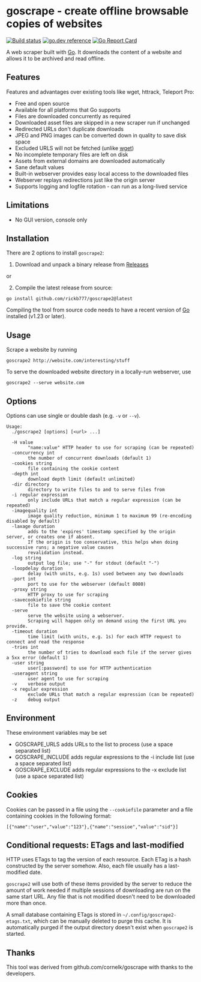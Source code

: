 # goscrape - create offline browsable copies of websites

[![Build status](https://github.com/rickb777/goscrape2/actions/workflows/go.yaml/badge.svg?branch=main)](https://github.com/rickb777/goscrape2/actions)
[![go.dev reference](https://img.shields.io/badge/go.dev-reference-007d9c?logo=go&logoColor=white&style=flat-square)](https://pkg.go.dev/github.com/rickb777/goscrape2)
[![Go Report Card](https://goreportcard.com/badge/github.com/rickb777/goscrape2)](https://goreportcard.com/report/github.com/rickb777/goscrape2)

A web scraper built with [Go](https://go.dev/). It downloads the content of a website and allows it to be archived and
read offline.

## Features

Features and advantages over existing tools like wget, httrack, Teleport Pro:

* Free and open source
* Available for all platforms that Go supports
* Files are downloaded concurrently as required
* Downloaded asset files are skipped in a new scraper run if unchanged
* Redirected URLs don't duplicate downloads
* JPEG and PNG images can be converted down in quality to save disk space
* Excluded URLS will not be fetched (unlike [wget](https://savannah.gnu.org/bugs/?20808))
* No incomplete temporary files are left on disk
* Assets from external domains are downloaded automatically
* Sane default values
* Built-in webserver provides easy local access to the downloaded files
* Webserver replays redirections just like the origin server
* Supports logging and logfile rotation - can run as a long-lived service

## Limitations

* No GUI version, console only

## Installation

There are 2 options to install `goscrape2`:

1. Download and unpack a binary release from [Releases](https://github.com/rickb777/goscrape2/releases)

or

2. Compile the latest release from source:

```
go install github.com/rickb777/goscrape2@latest
```

Compiling the tool from source code needs to have a recent version of [Go](https://go.dev/) installed (v1.23 or later).

## Usage

Scrape a website by running

```
goscrape2 http://website.com/interesting/stuff
```

To serve the downloaded website directory in a locally-run webserver, use

```
goscrape2 --serve website.com
```

## Options

Options can use single or double dash (e.g. `-v` or `--v`).

```
Usage:
  ./goscrape2 [options] [<url> ...]

  -H value
    	"name:value" HTTP header to use for scraping (can be repeated)
  -concurrency int
    	the number of concurrent downloads (default 1)
  -cookies string
    	file containing the cookie content
  -depth int
    	download depth limit (default unlimited)
  -dir directory
    	directory to write files to and to serve files from
  -i regular expression
    	only include URLs that match a regular expression (can be repeated)
  -imagequality int
    	image quality reduction, minimum 1 to maximum 99 (re-encoding disabled by default)
  -laxage duration
    	adds to the 'expires' timestamp specified by the origin server, or creates one if absent.
    	If the origin is too conservative, this helps when doing successive runs; a negative value causes
    	revalidation instead.
  -log string
    	output log file; use "-" for stdout (default "-")
  -loopdelay duration
    	delay (with units, e.g. 1s) used between any two downloads
  -port int
    	port to use for the webserver (default 8080)
  -proxy string
    	HTTP proxy to use for scraping
  -savecookiefile string
    	file to save the cookie content
  -serve
    	serve the website using a webserver.
    	Scraping will happen only on demand using the first URL you provide.
  -timeout duration
    	time limit (with units, e.g. 1s) for each HTTP request to connect and read the response
  -tries int
    	the number of tries to download each file if the server gives a 5xx error (default 1)
  -user string
    	user[:password] to use for HTTP authentication
  -useragent string
    	user agent to use for scraping
  -v	verbose output
  -x regular expression
    	exclude URLs that match a regular expression (can be repeated)
  -z	debug output

```

## Environment

These environment variables may be set

* GOSCRAPE_URLS adds URLs to the list to process (use a space separated list)
* GOSCRAPE_INCLUDE adds regular expressions to the -i include list (use a space separated list)
* GOSCRAPE_EXCLUDE adds regular expressions to the -x exclude list (use a space separated list)

## Cookies

Cookies can be passed in a file using the `--cookiefile` parameter and a file containing
cookies in the following format:

```
[{"name":"user","value":"123"},{"name":"sessioe","value":"sid"}]
```

## Conditional requests: ETags and last-modified

HTTP uses ETags to tag the version of each resource. Each ETag is a hash constructed by
the server somehow. Also, each file usually has a last-modified date.

`goscrape2` will use both of these items provided by the server to reduce the amount of
work needed if multiple sessions of downloading are run on the same start URL. Any file
that is not modified doesn't need to be downloaded more than once.

A small database containing ETags is stored in `~/.config/goscrape2-etags.txt`, which can
be manually deleted to purge this cache. It is automatically purged if the output directory
doesn't exist when `goscrape2` is started.

## Thanks

This tool was derived from github.com/cornelk/goscrape with thanks to the developers.
